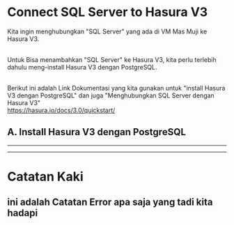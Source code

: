 # Connect SQL Server to Hasura V3

Kita ingin menghubungkan "SQL Server" yang ada di VM Mas Muji ke Hasura V3.  <br/> <br/>

Untuk Bisa menambahkan "SQL Server" ke Hasura V3, kita perlu terlebih dahulu meng-install Hasura V3 dengan PostgreSQL. <br/><br/>

Berikut ini adalah Link Dokumentasi yang kita gunakan untuk "install Hasura V3 dengan PostgreSQL" dan juga "Menghubungkan SQL Server dengan Hasura V3" <br/>
https://hasura.io/docs/3.0/quickstart/

## A. Install Hasura V3 dengan PostgreSQL



------------------
------------------
# Catatan Kaki
## ini adalah Catatan Error apa saja yang tadi kita hadapi
